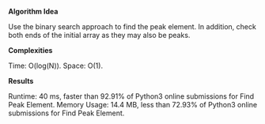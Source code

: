 **Algorithm Idea**

Use the binary search approach to find the
peak element. In addition, check both ends of the 
initial array as they may also be peaks. 

**Complexities**

Time: O(log(N)).
Space: O(1).

**Results**

Runtime: 40 ms, faster than 92.91% of Python3 online submissions for Find Peak Element.
Memory Usage: 14.4 MB, less than 72.93% of Python3 online submissions for Find Peak Element.
